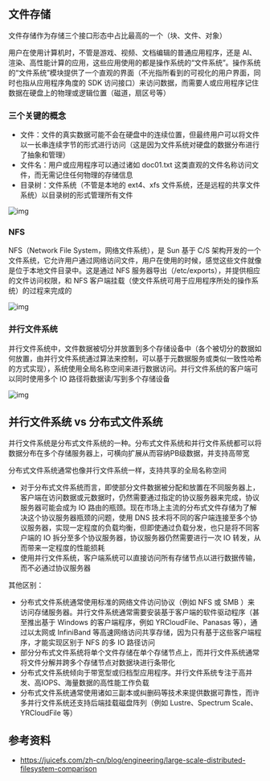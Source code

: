 ## 文件存储

文件存储作为存储三个接口形态中占比最高的一个（块、文件、对象）

用户在使用计算机时，不管是游戏、视频、文档编辑的普通应用程序，还是 AI、渲染、高性能计算的应用，这些应用使用的都是操作系统的“文件系统”。操作系统的“文件系统”模块提供了一个直观的界面（不光指所看到的可视化的用户界面，同时也指从应用程序角度的 SDK 访问接口）来访问数据，而需要人或应用程序记住数据在硬盘上的物理或逻辑位置（磁道，扇区号等）

### 三个关键的概念

- 文件：文件的真实数据可能不会在硬盘中的连续位置，但最终用户可以将文件以一长串连续字节的形式进行访问（这是因为文件系统对硬盘的数据分布进行了抽象和管理）
- 文件名：用户或应用程序可以通过诸如 doc01.txt 这类直观的文件名称访问文件，而无需记住任何物理的存储信息
- 目录树：文件系统（不管是本地的 ext4、xfs 文件系统，还是远程的共享文件系统）以目录树的形式管理所有文件

![img](.assets/分布式存储简介/611bb0299dd4052bc354355c-parallel-vs-nfs-01.webp)

### NFS

NFS（Network File System，网络文件系统），是 Sun 基于 C/S 架构开发的一个文件系统，它允许用户通过网络访问文件，用户在使用的时候，感觉这些文件就像是位于本地文件目录中。这是通过 NFS 服务器导出（/etc/exports），并提供相应的文件访问权限，和 NFS 客户端挂载（使文件系统可用于应用程序所处的操作系统）的过程来完成的

![img](.assets/分布式存储简介/611bb0319dd4052bc354355e-parallel-vs-nfs-02.webp)

### 并行文件系统

并行文件系统中，文件数据被切分并放置到多个存储设备中（各个被切分的数据如何放置，由并行文件系统通过算法来控制，可以基于元数据服务或类似一致性哈希的方式实现），系统使用全局名称空间来进行数据访问。并行文件系统的客户端可以同时使用多个 IO 路径将数据读/写到多个存储设备

![img](.assets/分布式存储简介/611bb0379dd4052bc3543560-parallel-vs-nfs-03.webp)

## 并行文件系统 vs 分布式文件系统

并行文件系统是分布式文件系统的一种。分布式文件系统和并行文件系统都可以将数据分布在多个存储服务器上，可横向扩展从而容纳PB级数据，并支持高带宽

分布式文件系统通常也像并行文件系统一样，支持共享的全局名称空间

- 对于分布式文件系统而言，即使部分文件数据被分配和放置在不同服务器上，客户端在访问数据或元数据时，仍然需要通过指定的协议服务器来完成，协议服务器可能会成为 IO 路由的瓶颈。现在市场上主流的分布式文件存储为了解决这个协议服务器瓶颈的问题，使用 DNS 技术将不同的客户端连接至多个协议服务器，实现一定程度的负载均衡，但即使通过负载分发，也只是将不同客户端的 IO 拆分至多个协议服务器，协议服务器仍然需要进行一次 IO 转发，从而带来一定程度的性能损耗
- 使用并行文件系统，客户端系统可以直接访问所有存储节点以进行数据传输，而不必通过协议服务器

其他区别：

- 分布式文件系统通常使用标准的网络文件访问协议（例如 NFS 或 SMB ）来访问存储服务器。并行文件系统通常需要安装基于客户端的软件驱动程序（甚至推出基于 Windows 的客户端程序，例如 YRCloudFile、Panasas 等），通过以太网或 InfiniBand 等高速网络访问共享存储，因为只有基于这些客户端程序，才能实现区别于 NFS 的多 IO 路径访问
- 部分分布式文件系统将单个文件存储在单个存储节点上，而并行文件系统通常将文件分解并跨多个存储节点对数据块进行条带化
- 分布式文件系统倾向于带宽型或归档型应用程序。并行文件系统专注于高并发、高IOPS、海量数据的高性能工作负载
- 分布式文件系统通常使用诸如三副本或纠删码等技术来提供数据可靠性，而许多并行文件系统还支持后端挂载磁盘阵列（例如 Lustre、Spectrum Scale、YRCloudFile 等）

## 参考资料

- <https://juicefs.com/zh-cn/blog/engineering/large-scale-distributed-filesystem-comparison>
